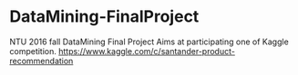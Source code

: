 # DataMining-FinalProject
NTU 2016 fall DataMining Final Project 
Aims at participating one of Kaggle competition.
https://www.kaggle.com/c/santander-product-recommendation

